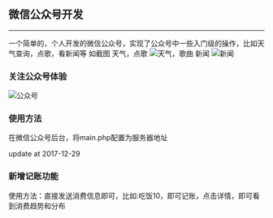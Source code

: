 ## 微信公众号开发

------


一个简单的，个人开发的微信公众号，实现了公众号中一些入门级的操作，比如天气查询，点歌，看新闻等
如截图
天气，点歌
![天气，歌曲](http://odhrhu3wc.bkt.clouddn.com/%E5%BE%AE%E4%BF%A1%E5%9B%BE%E7%89%87_20170913161717.jpg)
新闻
![新闻](http://odhrhu3wc.bkt.clouddn.com/%E5%BE%AE%E4%BF%A1%E5%9B%BE%E7%89%87_20170913161723.jpg)

### 关注公众号体验
![公众号](http://odhrhu3wc.bkt.clouddn.com/qrcode_for_gh_b74ee0256a72_430.jpg)

### 使用方法
在微信公众号后台，将main.php配置为服务器地址


update at 2017-12-29
### 新增记账功能

使用方法：直接发送消费信息即可，比如:吃饭10，即可记账，点击详情，即可看到消费趋势和分布 
